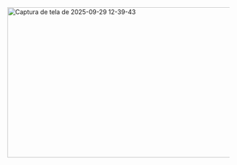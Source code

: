 <img width="858" height="341" alt="Captura de tela de 2025-09-29 12-39-43" src="https://github.com/user-attachments/assets/94f75af4-e781-44ac-9b7b-de18e439dbeb" />
